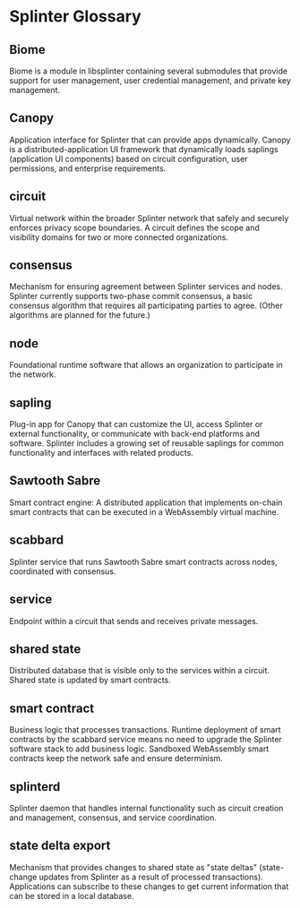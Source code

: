 # Splinter Glossary

## Biome

Biome is a module in libsplinter containing several submodules that provide
support for user management, user credential management, and private key
management.

## Canopy

Application interface for Splinter that can provide apps dynamically.
Canopy is a distributed-application UI framework that dynamically loads saplings
(application UI components) based on circuit configuration, user permissions,
and enterprise requirements.

## circuit

Virtual network within the broader Splinter network that safely and securely
enforces privacy scope boundaries. A circuit defines the scope and visibility
domains for two or more connected organizations.

## consensus

Mechanism for ensuring agreement between Splinter services and nodes. Splinter
currently supports two-phase commit consensus, a basic consensus algorithm that
requires all participating parties to agree. (Other algorithms are planned for
the future.)

## node

Foundational runtime software that allows an organization to participate
in the network.

## sapling

Plug-in app for Canopy that can customize the UI, access Splinter or external
functionality, or communicate with back-end platforms and software.
Splinter includes a growing set of reusable saplings for common functionality
and interfaces with related products.

## Sawtooth Sabre

Smart contract engine: A distributed application that implements on-chain smart
contracts that can be executed in a WebAssembly virtual machine.

## scabbard

Splinter service that runs Sawtooth Sabre smart contracts across nodes,
coordinated with consensus.

## service

Endpoint within a circuit that sends and receives private messages.

## shared state

Distributed database that is visible only to the services within a circuit.
Shared state is updated by smart contracts.

## smart contract

Business logic that processes transactions. Runtime deployment of smart
contracts by the scabbard service means no need to upgrade the Splinter software
stack to add business logic. Sandboxed WebAssembly smart contracts keep the
network safe and ensure determinism.

## splinterd

Splinter daemon that handles internal functionality such as circuit creation and
management, consensus, and service coordination.

## state delta export

Mechanism that provides changes to shared state as "state deltas" (state-change
updates from Splinter as a result of processed transactions).
Applications can subscribe to these changes to get current information that can
be stored in a local database.

